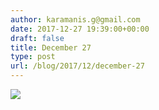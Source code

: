 ```yaml
---
author: karamanis.g@gmail.com
date: 2017-12-27 19:39:00+00:00
draft: false
title: December 27
type: post
url: /blog/2017/12/december-27
---
```




  
   ![](/images/2017-12-27-201712december-27/IMG_3519.jpg)

  


